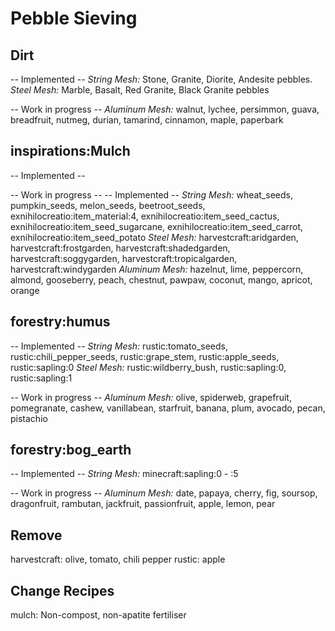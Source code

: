 # Pebble Sieving

## Dirt

-- Implemented --
*String Mesh:* Stone, Granite, Diorite, Andesite pebbles.
*Steel Mesh:* Marble, Basalt, Red Granite, Black Granite pebbles

-- Work in progress --
*Aluminum Mesh:* walnut, lychee, persimmon, guava, breadfruit, nutmeg, durian, tamarind, cinnamon, maple, paperbark

## inspirations:Mulch

-- Implemented --

-- Work in progress --
-- Implemented --
*String Mesh:* wheat_seeds, pumpkin_seeds, melon_seeds, beetroot_seeds, exnihilocreatio:item_material:4, exnihilocreatio:item_seed_cactus, exnihilocreatio:item_seed_sugarcane, exnihilocreatio:item_seed_carrot, exnihilocreatio:item_seed_potato
*Steel Mesh:* harvestcraft:aridgarden, harvestcraft:frostgarden, harvestcraft:shadedgarden, harvestcraft:soggygarden, harvestcraft:tropicalgarden, harvestcraft:windygarden
*Aluminum Mesh:* hazelnut, lime, peppercorn, almond, gooseberry, peach, chestnut, pawpaw, coconut, mango, apricot, orange

## forestry:humus

-- Implemented --
*String Mesh:* rustic:tomato_seeds, rustic:chili_pepper_seeds, rustic:grape_stem, rustic:apple_seeds, rustic:sapling:0
*Steel Mesh:* rustic:wildberry_bush, rustic:sapling:0, rustic:sapling:1

-- Work in progress --
*Aluminum Mesh:* olive, spiderweb, grapefruit, pomegranate, cashew, vanillabean, starfruit, banana, plum, avocado, pecan, pistachio

## forestry:bog_earth

-- Implemented --
*String Mesh:* minecraft:sapling:0 - :5

-- Work in progress --
*Aluminum Mesh:* date, papaya, cherry, fig, soursop, dragonfruit, rambutan, jackfruit, passionfruit, apple, lemon, pear

## Remove

harvestcraft: olive, tomato, chili pepper
rustic: apple

## Change Recipes

mulch: Non-compost, non-apatite fertiliser
